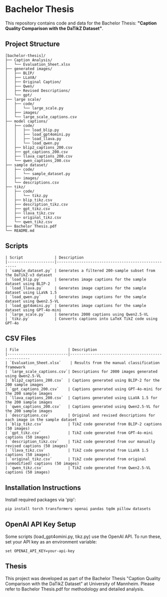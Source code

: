 # Bachelor Thesis
This repository contains code and data for the Bachelor Thesis:
**"Caption Quality Comparison with the DaTikZ Dataset"**.

## Project Structure
```
[bachelor-thesis]/
├── Caption Analysis/
│   └── Evaluation_Sheet.xlsx
├── generated images/
│   ├── BLIP/
│   ├── LLaVA/
│   ├── Original Caption/
│   ├── Qwen/
│   ├── Revised Descriptions/
│   └── gpt/
├── large scale/
│   ├── code/
│   │   └── large_scale.py
│   ├── images/
│   └── large_scale_captions.csv
├── model captions/
│   ├── code/
│   │   ├── load_blip.py
│   │   ├── load_gpt4omini.py
│   │   ├── load_llava.py
│   │   └── load_qwen.py
│   ├── blip2_captions_200.csv
│   ├── gpt_captions_200.csv
│   ├── llava_captions_200.csv
│   └── qwen_captions_200.csv
├── sample dataset/
│   ├── code/
│   │   └── sample_dataset.py
│   ├── images/
│   └── descriptions.csv
├── tikz/
│   ├── code/
│   │   └── tikz.py
│   ├── blip_tikz.csv
│   ├── description_tikz.csv
│   ├── gpt_tikz.csv
│   ├── llava_tikz.csv
│   ├── original_tikz.csv
│   └── qwen_tikz.csv
├── Bachelor Thesis.pdf
└── README.md
```

## Scripts
```
| Script              | Description                                        
|---------------------|----------------------------------------------------
| `sample_dataset.py` | Generates a filtered 200-sample subset from the DaTikZ-v3 dataset              
| `load_blip.py`      | Generates image captions for the sample dataset using BLIP-2              
| `load_llava.py`     | Generates image captions for the sample dataset using LLaVA 1.5           
| `load_qwen.py`      | Generates image captions for the sample dataset using Qwen2.5-VL          
| `load_gpt4omini.py` | Generates image captions for the sample dataset using GPT-4o-mini         
| `large_scale.py`    | Generates 2000 captions using Qwen2.5-VL             
| `tikz.py`           | Converts captions into LaTeX TikZ code using GPT-4o     
```

## CSV Files
```
| File                      | Description                                        
|---------------------------|----------------------------------------------------
| `Evaluation_Sheet.xlsx`    | Results from the manual classification framework             
| `large_scale_captions.csv`| Descriptions for 2000 images generated using Qwen2.5-VL           
| `blip2_captions_200.csv`  | Captions generated using BLIP-2 for the 200 sample images        
| `gpt_captions_200.csv`    | Captions generated using GPT-4o-mini for the 200 sample images          
| `llava_captions_200.csv`  | Captions generated using LLaVA 1.5 for the 200 sample images      
| `qwen_captions_200.csv`   | Captions generated using Qwen2.5-VL for the 200 sample images              
| `descriptions.csv`        | Original and revised descriptions for each image in the sample dataset 
| `blip_tikz.csv`           | TikZ code generated from BLIP-2 captions (50 images)            
| `gpt_tikz.csv`            | TikZ code generated from GPT-4o-mini captions (50 images)        
| `description_tikz.csv`    | TikZ code generated from our manually revised captions (50 images)          
| `llava_tikz.csv`          | TikZ code generated from LLaVA 1.5 captions (50 images)       
| `original_tikz.csv`       | TikZ code generated from original (unmodified) captions (50 images)              
| `qwen_tikz.csv`           | TikZ code generated from Qwen2.5-VL captions (50 images)    
```

## Installation Instructions
Install required packages via 'pip':
```bash
pip install torch transformers openai pandas tqdm pillow datasets
```

## OpenAI API Key Setup
Some scripts (load_gpt4omini.py, tikz.py) use the OpenAI API. To run these, set your API key as an environment variable:
```
set OPENAI_API_KEY=your-api-key
```

## Thesis
This project was developed as part of the Bachelor Thesis "Caption Quality Comparison with the DaTikZ Dataset" at University of Mannheim. Please refer to Bachelor Thesis.pdf for methodology and detailed analysis.